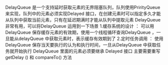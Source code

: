 DelayQueue 是一个支持延时获取元素的无界阻塞队列，队列使用PrirityQueue 来实现，队列中的元素必须实现Delayed 接口，在创建元素时可以指定多久才能从队列中获取当前元素，只有在延迟期满时才能从队列中提取元素
DelayQueue 非常有用，可以将DelayQueue 运用到一下场景
1.缓存系统的设计 ： 可以用DelayQueue 保存缓存元素的有效期，使用一个线程循环查询DelayQueue  ，一旦能从delayQueue 中获取元素时，表示缓存有效期到了
2.定时任务调用 ： 使用DelayQueue  保存当天要执行的认为和执行时间，一旦从DelayQueue  中获取任务就开始执行
DelayQueue  里面的元素必须要继承 Delayed 接口 主要需要重写 getDelay () 和 compareTo() 方法